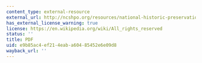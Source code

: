 ```yaml
---
content_type: external-resource
external_url: http://ncshpo.org/resources/national-historic-preservation-act-of-1966/
has_external_license_warning: true
license: https://en.wikipedia.org/wiki/All_rights_reserved
status: ''
title: PDF
uid: e9b85ac4-ef21-4eab-a604-85452e6e09d8
wayback_url: ''
---
```


